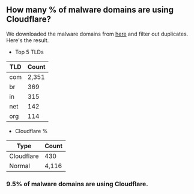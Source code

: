 ## How many % of malware domains are using Cloudflare?


We downloaded the malware domains from [here](https://urlhaus.abuse.ch) and filter out duplicates.
Here's the result.


[//]: # (start replacement)


- Top 5 TLDs

| TLD | Count |
| --- | --- |
| com | 2,351 |
| br | 369 |
| in | 315 |
| net | 142 |
| org | 114 |


- Cloudflare %

| Type | Count |
| --- | --- |
| Cloudflare | 430 |
| Normal | 4,116 |


### 9.5% of malware domains are using Cloudflare.